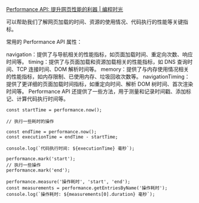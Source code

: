 [Performance API: 提升网页性能的利器 | 编程时光](https://www.coding-time.cn/js/perf/%E6%8F%90%E5%8D%87%E7%BD%91%E9%A1%B5%E6%80%A7%E8%83%BD%E7%9A%84%E5%88%A9%E5%99%A8.html#%E5%BC%95%E8%A8%80)

可以帮助我们了解网页加载的时间、资源的使用情况、代码执行的性能等关键指标。

常用的 Performance API 属性：

navigation：提供了与导航相关的性能指标，如页面加载时间、重定向次数、响应时间等。
timing：提供了与页面加载和资源加载相关的性能指标，如 DNS 查询时间、TCP 连接时间、DOM 解析时间等。
memory：提供了与内存使用情况相关的性能指标，如内存限制、已使用内存、垃圾回收次数等。
navigationTiming：提供了更详细的页面加载时间指标，如重定向时间、解析 DOM 树时间、首次渲染时间等。
Performance API 还提供了一些方法，用于测量和记录时间戳、添加标记、计算代码执行时间等。

```
const startTime = performance.now();

// 执行一些耗时的操作

const endTime = performance.now();
const executionTime = endTime - startTime;

console.log(`代码执行时间: ${executionTime} 毫秒`);

performance.mark('start');
// 执行一些操作
performance.mark('end');

performance.measure('操作耗时', 'start', 'end');
const measurements = performance.getEntriesByName('操作耗时');
console.log(`操作耗时: ${measurements[0].duration} 毫秒`);

```